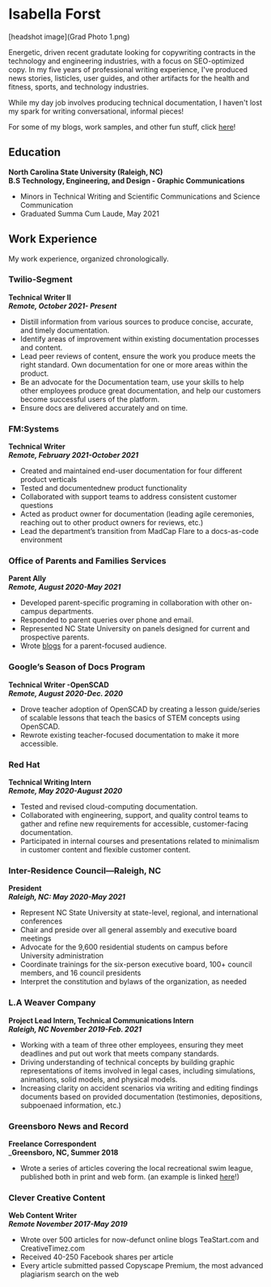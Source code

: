 # Isabella Forst

[headshot image](Grad Photo 1.png)

Energetic, driven recent gradutate looking for copywriting contracts in the technology and engineering industries, with a focus on SEO-optimized copy. 
In my five years of professional writing experience, I've produced news stories, listicles, user guides, and other artifacts for the health and fitness, sports, and technology industries. 

While my day job involves producing technical documentation, I haven't lost my spark for writing conversational, informal pieces!

For some of my blogs, work samples, and other fun stuff, click [here](hello-world.md)!

## Education
**North Carolina State University (Raleigh, NC)** <br/>
__B.S Technology, Engineering, and Design - Graphic Communications__
* Minors in Technical Writing and Scientific Communications and Science Communication
* Graduated Summa Cum Laude, May 2021

## Work Experience
My work experience, organized chronologically.

### Twilio-Segment
**Technical Writer II** <br/>
___Remote, October 2021- Present___
* Distill information from various sources to produce concise, accurate, and timely documentation.
* Identify areas of improvement within existing documentation processes and content.
* Lead peer reviews of content, ensure the work you produce meets the right standard. Own documentation for one or more areas within the product.
* Be an advocate for the Documentation team, use your skills to help other employees produce great documentation, and help our customers become successful users of the platform.
* Ensure docs are delivered accurately and on time.

### FM:Systems
**Technical Writer** <br/>
___Remote, February 2021-October 2021___
* Created and maintained end-user documentation for four different product verticals
* Tested and documentednew product functionality
* Collaborated with support teams to address consistent customer questions
* Acted as product owner for documentation (leading agile ceremonies, reaching out to
other product owners for reviews, etc.)
* Lead the department’s transition from MadCap Flare to a docs-as-code environment

### Office of Parents and Families Services
**Parent Ally** <br/>
___Remote, August 2020-May 2021___
* Developed parent-specific programing in collaboration with other on-campus
departments.
* Responded to parent queries over phone and email.
* Represented NC State University on panels designed for current and prospective
parents.
* Wrote [blogs](https://emas.ncsu.edu/pfs/blog/author/ijforst/) for a parent-focused audience.

### Google’s Season of Docs Program
**Technical Writer -OpenSCAD** <br/>
___Remote, August 2020-Dec. 2020___
* Drove teacher adoption of OpenSCAD by creating a lesson guide/series of scalable
lessons that teach the basics of STEM concepts using OpenSCAD.
* Rewrote existing teacher-focused documentation to make it more accessible.

### Red Hat
**Technical Writing Intern** <br/>
___Remote, May 2020-August 2020___
* Tested and revised cloud-computing documentation.
* Collaborated with engineering, support, and quality control teams to gather and refine
new requirements for accessible, customer-facing documentation.
* Participated in internal courses and presentations related to minimalism in customer
content and flexible customer content.

### Inter-Residence Council—Raleigh, NC 
**President** <br/>
___Raleigh, NC: May 2020-May 2021___
* Represent NC State University at state-level, regional, and international conferences
* Chair and preside over all general assembly and executive board meetings
* Advocate for the 9,600 residential students on campus before University administration
* Coordinate trainings for the six-person executive board, 100+ council members, and 16
council presidents
* Interpret the constitution and bylaws of the organization, as needed


### L.A Weaver Company
**Project Lead Intern, Technical Communications Intern** <br/>
___Raleigh, NC November 2019-Feb. 2021___
* Working with a team of three other employees, ensuring they meet deadlines and put out
work that meets company standards.
* Driving understanding of technical concepts by building graphic representations of items
involved in legal cases, including simulations, animations, solid models, and physical
models.
* Increasing clarity on accident scenarios via writing and editing findings documents based
on provided documentation (testimonies, depositions, subpoenaed information, etc.)

### Greensboro News and Record
**Freelance Correspondent** <br/>
___Greensboro, NC, Summer 2018__
* Wrote a series of articles covering the local recreational swim league, published both in print and web form. (an example is linked [here](https://greensboro.com/sports/a-saturday-goes-swimmingly-for-lake-jeanette-sherwood/article_d3ffcf25-75ac-5354-98ff-0b840ed5eb32.html)!)

### Clever Creative Content
**Web Content Writer** <br/>
___Remote November 2017-May 2019___
* Wrote over 500 articles for now-defunct online blogs TeaStart.com and CreativeTimez.com
* Received 40-250 Facebook shares per article
* Every article submitted passed Copyscape Premium, the most advanced plagiarism
search on the web


